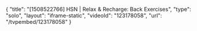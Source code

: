 {
    "title": "[1508522766] HSN | Relax & Recharge: Back Exercises",
    "type": "solo",
    "layout": "iframe-static",
    "videoId": "123178058",
    "url": "\/tvpembed\/123178058"
}